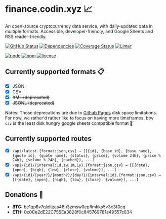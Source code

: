 # finance.codin.xyz 📈
An open-source cryptocurrency data service, with daily-updated data in multiple formats. Accessible, developer-friendly, and Google Sheets and RSS reader-friendly.

[![GitHub Status](https://img.shields.io/github/actions/workflow/status/codin-gg/finance.codin.xyz/tests.yml?style=for-the-badge&colorB=44CC11)](https://github.com/codin-gg/finance.codin.xyz/actions/workflows/tests.yml) [![Dependencies](https://img.shields.io/badge/dependencies-none-blue.svg?style=for-the-badge&colorB=44CC11)](https://github.com/codin-gg/finance.codin.xyz/blob/main/package.json) [![Coverage Status](https://img.shields.io/coveralls/codin-gg/finance.codin.xyz.svg?style=for-the-badge)](https://coveralls.io/github/codin-gg/finance.codin.xyz?branch=main) [![Linter](https://img.shields.io/badge/coding%20style-standard-brightgreen.svg?style=for-the-badge)](http://standardjs.com/)

[![node](https://img.shields.io/badge/node-20%2B-blue.svg?style=for-the-badge)](https://nodejs.org/docs) [![npm](https://img.shields.io/badge/node-10%2B-blue.svg?style=for-the-badge)](https://nodejs.org/docs) [![license](https://img.shields.io/badge/license-MIT-blue.svg?style=for-the-badge&colorB=007EC6)](https://spdx.org/licenses/MIT)

## Currently supported formats 📋
- [x] JSON
- [x] CSV
- [x] ~~XML (deprecated)~~
- [x] ~~JSONL (deprecated)~~

Notes: Those deprecations are due to [Github Pages](https://docs.github.com/en/pages/getting-started-with-github-pages/about-github-pages#limits-on-use-of-github-pages) disk space limitations. For now, we rather'd rather like to focus on having more timeframes. btw `csv` is the least disk hungry google sheets compatible format 🚀

## Currently supported routes
- [x] `/api/latest.{format:json,csv} → [[{id}, {base id}, {base name}, {quote id}, {quote name}, {status}, {price}, {volume 24h}, {price % 24h}, {volume % 24h}, {cached}], ...]`
- [x] `/api/{id}/{interval:1d,1w,1m,1y}.{format:json,csv} → [[{date}, {open}, {high}, {low}, {close}, {volume}], ...]`
- [x] `/api/{id}/{year?}/{month?}/{day?}/{interval:1d}.{format:json,csv} → [[{date}, {open}, {high}, {low}, {close}, {volume}], ...]`

## Donations 🙏
- **BTC:** bc1qp8v7qleltzas46h3zmsw0epflmkks5v3c3f0cq <!-- codin.x -->
- **ETH:** 0x0Ce2dE22C755Ea3828f0c845769781a49557c834 <!-- codin.x -->
